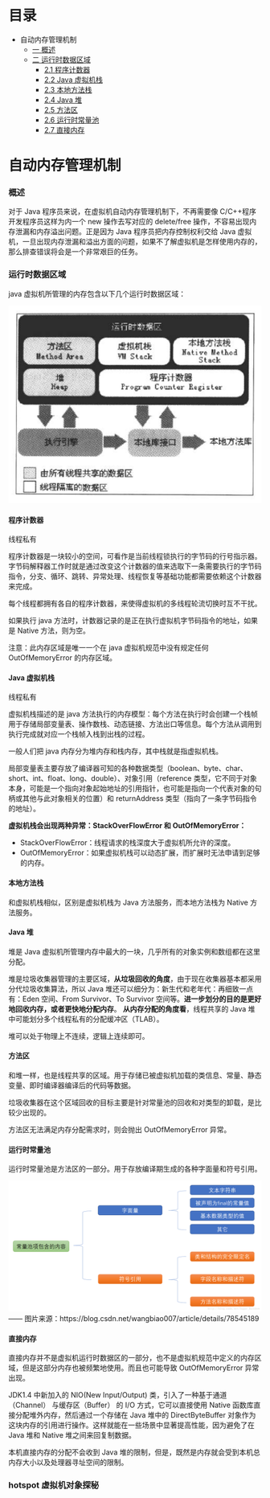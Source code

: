目录
====
* 自动内存管理机制
    * [一 概述](#概述)
    * [二 运行时数据区域](#运行时数据区域)
        * [2.1 程序计数器](#程序计数器)
        * [2.2 Java 虚拟机栈](#Java-虚拟机栈)
        * [2.3 本地方法栈](#本地方法栈)
        * [2.4 Java 堆](#Java-堆)
        * [2.5 方法区](#方法区)
        * [2.6 运行时常量池](#运行时常量池)
        * [2.7 直接内存](#直接内存)

# 自动内存管理机制

### 概述
对于 Java 程序员来说，在虚拟机自动内存管理机制下，不再需要像 C/C++程序开发程序员这样为内一个 new 操作去写对应的 delete/free 操作，不容易出现内存泄漏和内存溢出问题。正是因为 Java 程序员把内存控制权利交给 Java 虚拟机，一旦出现内存泄漏和溢出方面的问题，如果不了解虚拟机是怎样使用内存的，那么排查错误将会是一个非常艰巨的任务。

### 运行时数据区域
java 虚拟机所管理的内存包含以下几个运行时数据区域：
<div align="center">  
<img src="https://raw.githubusercontent.com/laofeijunfeng/demo/master/images/jvm/20190513155216.png" width="600px"/>
</div>

#### 程序计数器
线程私有

程序计数器是一块较小的空间，可看作是当前线程锁执行的字节码的行号指示器。字节码解释器工作时就是通过改变这个计数器的值来选取下一条需要执行的字节码指令，分支、循环、跳转、异常处理、线程恢复等基础功能都需要依赖这个计数器来完成。

每个线程都拥有各自的程序计数器，来使得虚拟机的多线程轮流切换时互不干扰。

如果执行 java 方法时，计数器记录的是正在执行虚拟机字节码指令的地址，如果是 Native 方法，则为空。

注意：此内存区域是唯一一个在 java 虚拟机规范中没有规定任何 OutOfMemoryError 的内存区域。

#### Java 虚拟机栈
线程私有

虚拟机栈描述的是 java 方法执行的内存模型：每个方法在执行时会创建一个栈帧用于存储局部变量表、操作数栈、动态链接、方法出口等信息。每个方法从调用到执行完成就对应一个栈帧入栈到出栈的过程。

一般人们把 java 内存分为堆内存和栈内存，其中栈就是指虚拟机栈。

局部变量表主要存放了编译器可知的各种数据类型（boolean、byte、char、short、int、float、long、double）、对象引用（reference 类型，它不同于对象本身，可能是一个指向对象起始地址的引用指针，也可能是指向一个代表对象的句柄或其他与此对象相关的位置）和 returnAddress 类型（指向了一条字节码指令的地址）。

**虚拟机栈会出现两种异常：StackOverFlowError 和 OutOfMemoryError：**
* StackOverFlowError：线程请求的栈深度大于虚拟机所允许的深度。
* OutOfMemoryError：如果虚拟机栈可以动态扩展，而扩展时无法申请到足够的内存。

#### 本地方法栈
和虚拟机栈相似，区别是虚拟机栈为 Java 方法服务，而本地方法栈为 Native 方法服务。

#### Java 堆
堆是 Java 虚拟机所管理内存中最大的一块，几乎所有的对象实例和数组都在这里分配。

堆是垃圾收集器管理的主要区域，**从垃圾回收的角度**，由于现在收集器基本都采用分代垃圾收集算法，所以 Java 堆还可以细分为：新生代和老年代：再细致一点有：Eden 空间、From Survivor、To Survivor 空间等。**进一步划分的目的是更好地回收内存，或者更快地分配内存**。
**从内存分配的角度看**，线程共享的 Java 堆中可能划分多个线程私有的分配缓冲区（TLAB）。

堆可以处于物理上不连续，逻辑上连续即可。

#### 方法区
和堆一样，也是线程共享的区域。用于存储已被虚拟机加载的类信息、常量、静态变量、即时编译器编译后的代码等数据。

垃圾收集器在这个区域回收的目标主要是针对常量池的回收和对类型的卸载，是比较少出现的。

方法区无法满足内存分配需求时，则会抛出 OutOfMemoryError 异常。

#### 运行时常量池
运行时常量池是方法区的一部分。用于存放编译期生成的各种字面量和符号引用。

<div align="center">  
<img src="https://raw.githubusercontent.com/laofeijunfeng/demo/master/images/jvm/20190513171215.png" width="600px"/>
</div>
—— 图片来源：https://blog.csdn.net/wangbiao007/article/details/78545189

#### 直接内存
直接内存并不是虚拟机运行时数据区的一部分，也不是虚拟机规范中定义的内存区域，但是这部分内存也被频繁地使用。而且也可能导致 OutOfMemoryError 异常出现。

JDK1.4 中新加入的 NIO(New Input/Output) 类，引入了一种基于通道（Channel） 与缓存区（Buffer） 的 I/O 方式，它可以直接使用 Native 函数库直接分配堆外内存，然后通过一个存储在 Java 堆中的 DirectByteBuffer 对象作为这块内存的引用进行操作。这样就能在一些场景中显著提高性能，因为避免了在 Java 堆和 Native 堆之间来回复制数据。

本机直接内存的分配不会收到 Java 堆的限制，但是，既然是内存就会受到本机总内存大小以及处理器寻址空间的限制。

### hotspot 虚拟机对象探秘